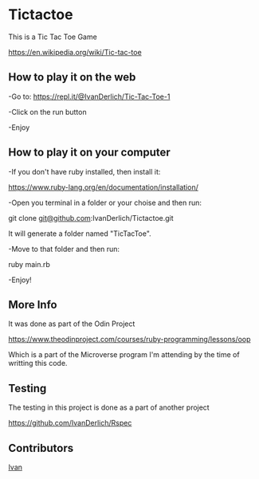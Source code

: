 # Tictactoe

This is a Tic Tac Toe Game

https://en.wikipedia.org/wiki/Tic-tac-toe

## How to play it on the web

-Go to: https://repl.it/@IvanDerlich/Tic-Tac-Toe-1

-Click on the run button

-Enjoy

## How to play it on your computer

-If you don't have ruby installed, then install it:

https://www.ruby-lang.org/en/documentation/installation/

-Open you terminal in a folder or your choise and then run:

git clone git@github.com:IvanDerlich/Tictactoe.git

It will generate a folder named "TicTacToe". 

-Move to that folder and then run:

ruby main.rb

-Enjoy!

## More Info

It was done as part of the Odin Project

https://www.theodinproject.com/courses/ruby-programming/lessons/oop

Which is a part of the Microverse program I'm attending by the time of writting this code.

## Testing

The testing in this project is done as a part of another project

https://github.com/IvanDerlich/Rspec

## Contributors

[Ivan](https://github.com/IvanDerlich)